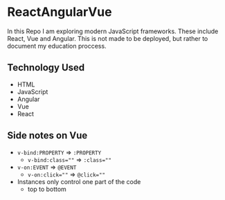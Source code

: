 # ReactAngularVue

In this Repo I am exploring modern JavaScript frameworks.
These include React, Vue and Angular. 
This is not made to be deployed, but rather to document my education proccess. 

## Technology Used
- HTML
- JavaScript
- Angular
- Vue
- React

## Side notes on Vue
- `v-bind:PROPERTY` => `:PROPERTY`
    - `v-bind:class=""` => `:class=""`
-  `v-on:EVENT` => `@EVENT`
    - `v-on:click=""` => `@click=""`
- Instances only control one part of the code
    - top to bottom

